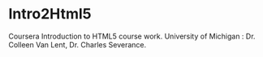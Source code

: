 # Intro2Html5
Coursera Introduction to HTML5 course work. 
University of Michigan : Dr. Colleen Van Lent, Dr. Charles Severance.